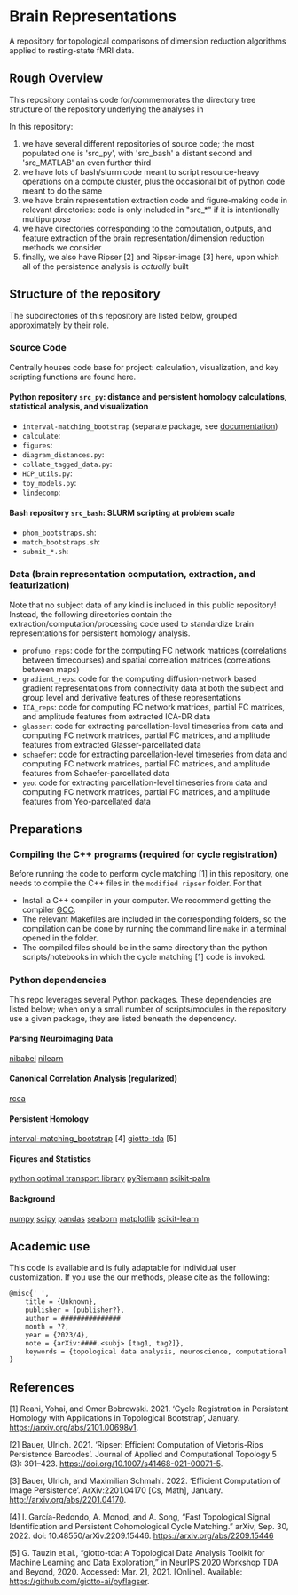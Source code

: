 # Brain Representations
A repository for topological comparisons of dimension reduction algorithms applied to resting-state fMRI data.

## Rough Overview
This repository contains code for/commemorates the directory tree structure of the repository underlying the analyses in <at least one untitled future paper.>

In this repository:
1. we have several different repositories of source code; the most populated one is 'src_py', with 'src_bash' a distant second and 'src_MATLAB' an even further third
2. we have lots of bash/slurm code meant to script resource-heavy operations on a compute cluster, plus the occasional bit of python code meant to do the same
3. we have brain representation extraction code and figure-making code in relevant directories: code is only included in "src_\*" if it is intentionally multipurpose
4. we have directories corresponding to the computation, outputs, and feature extraction of the brain representation/dimension reduction methods we consider
5. finally, we also have Ripser [2] and Ripser-image [3] here, upon which all of the persistence analysis is *actually* built

## Structure of the repository

The subdirectories of this repository are listed below, grouped approximately by their role.

### Source Code
Centrally houses code base for project: calculation, visualization, and key scripting functions are found here.
#### Python repository `src_py`: distance and persistent homology calculations, statistical analysis, and visualization
- `interval-matching_bootstrap` (separate package, see [documentation](https://github.com/tyo8/interval-matching_bootstrap))
- `calculate`:
- `figures`:
- `diagram_distances.py`:
- `collate_tagged_data.py`:
- `HCP_utils.py`:
- `toy_models.py`:
- `lindecomp`:
#### Bash repository `src_bash`: SLURM scripting at problem scale
- `phom_bootstraps.sh`:
- `match_bootstraps.sh`:
- `submit_*.sh`:

### Data (brain representation computation, extraction, and featurization)
Note that no subject data of any kind is included in this public repository! Instead, the following directories contain the extraction/computation/processing code used to standardize brain representations for persistent homology analysis.
- `profumo_reps`: code for the computing FC network matrices (correlations between timecourses) and spatial correlation matrices (correlations between maps)
- `gradient_reps`: code for the computing diffusion-network based gradient representations from connectivity data at both the subject and group level and derivative features of these representations
- `ICA_reps`: code for computing FC network matrices, partial FC matrices, and amplitude features from extracted ICA-DR data
- `glasser`: code for extracting parcellation-level timeseries from data and computing FC network matrices, partial FC matrices, and amplitude features from extracted Glasser-parcellated data
- `schaefer`: code for extracting parcellation-level timeseries from data and computing FC network matrices, partial FC matrices, and amplitude features from Schaefer-parcellated data
- `yeo`: code for extracting parcellation-level timeseries from data and computing FC network matrices, partial FC matrices, and amplitude features from Yeo-parcellated data

## Preparations

### Compiling the C++ programs (required for cycle registration)
Before running the code to perform cycle matching [1] in this repository, one needs to compile the C++ files in the `modified ripser` folder. For that
- Install a C++ compiler in your computer. We recommend getting the compiler [GCC](https://gcc.gnu.org/).
- The relevant Makefiles are included in the corresponding folders, so the compilation can be done by running the command line `make` in a terminal opened in the folder. 
- The compiled files should be in the same directory than the python scripts/notebooks in which the cycle matching [1] code is invoked.

### Python dependencies
This repo leverages several Python packages. These dependencies are listed below; when only a small number of scripts/modules in the repository use a given package, they are listed beneath the dependency.

#### Parsing Neuroimaging Data
[nibabel](https://nipy.org/nibabel/)
[nilearn](https://nilearn.github.io/stable/index.html)
	
#### Canonical Correlation Analysis (regularized)
[rcca](https://github.com/gallantlab/pyrcca)
	
#### Persistent Homology
[interval-matching_bootstrap](https://github.com/tyo8/interval-matching_bootstrap) [4]
[giotto-tda](https://giotto-ai.github.io/gtda-docs/0.5.1/library.html) [5]
	
#### Figures and Statistics
[python optimal transport library](https://pythonot.github.io/index.html)
[pyRiemann](???)
[scikit-palm](???)
	
#### Background
[numpy](https://numpy.org/)
[scipy](https://scipy.org/)
[pandas](https://pandas.pydata.org/)
[seaborn](https://seaborn.pydata.org/)
[matplotlib](https://matplotlib.org/stable/index.html)
[scikit-learn](https://scikit-learn.org/stable/)

## Academic use

This code is available and is fully adaptable for individual user customization. If you use the our methods, please cite as the following:



```tex
@misc{' ',
	title = {Unknown},
	publisher = {publisher?},
	author = ###############
	month = ??,
	year = {2023/4},
	note = {arXiv:####.<subj> [tag1, tag2]},
	keywords = {topological data analysis, neuroscience, computational topology, persistent homology, functional connectivity, dimension reduction},
}
```

## References
[1] Reani, Yohai, and Omer Bobrowski. 2021. ‘Cycle Registration in Persistent Homology with Applications in Topological Bootstrap’, January. https://arxiv.org/abs/2101.00698v1.

[2] Bauer, Ulrich. 2021. ‘Ripser: Efficient Computation of Vietoris-Rips Persistence Barcodes’. Journal of Applied and Computational Topology 5 (3): 391–423. https://doi.org/10.1007/s41468-021-00071-5.

[3] Bauer, Ulrich, and Maximilian Schmahl. 2022. ‘Efficient Computation of Image Persistence’. ArXiv:2201.04170 [Cs, Math], January. http://arxiv.org/abs/2201.04170.

[4] I. García-Redondo, A. Monod, and A. Song, “Fast Topological Signal Identification and Persistent Cohomological Cycle Matching.” arXiv, Sep. 30, 2022. doi: 10.48550/arXiv.2209.15446. https://arxiv.org/abs/2209.15446

[5] G. Tauzin et al., “giotto-tda: A Topological Data Analysis Toolkit for Machine Learning and Data Exploration,” in NeurIPS 2020 Workshop TDA and Beyond, 2020. Accessed: Mar. 21, 2021. [Online]. Available: https://github.com/giotto-ai/pyflagser.
